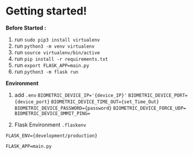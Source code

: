 # Getting started!

**Before Started :**

1. run `sudo pip3 install virtualenv`
2. run `python3 -m venv virtualenv`
3. run `source virtualenv/bin/active`
4. run `pip install -r requirements.txt`
5. run `export FLASK_APP=main.py`
6. run `python3 -m flask run`

**Environment**
1. add `.env`
`BIOMETRIC_DEVICE_IP='{device_IP}'`
`BIOMETRIC_DEVICE_PORT={device_port}`
`BIOMETRIC_DEVICE_TIME_OUT={set_Time_Out}`
`BIOMETRIC_DEVICE_PASSWORD={password}`
`BIOMETRIC_DEVICE_FORCE_UDP=`
`BIOMETRIC_DEVICE_OMMIT_PING=`

2. Flask Environment `.flaskenv`

`FLASK_ENV={development/production}`

`FLASK_APP=main.py`